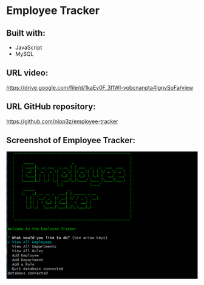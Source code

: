 # Employee Tracker

## Built with:
* JavaScript
* MySQL

## URL video:
https://drive.google.com/file/d/1kaEv0F_3l1Wl-vobcnanpta4IgnySoFa/view

## URL GitHub repository:
https://github.com/nlop3z/employee-tracker


## Screenshot of Employee Tracker:
![This is a screenshot of Employee Tracker](/assets/images/screenshot.PNG)